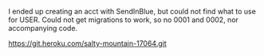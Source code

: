 I ended up creating an acct with SendInBlue, but could not find what to use for USER.
Could not get migrations to work, so no 0001 and 0002, nor accompanying code.

 https://git.heroku.com/salty-mountain-17064.git